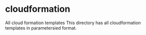 # cloudformation
All cloud formation templates
This directory has all cloudformation templates in parametersied format.

